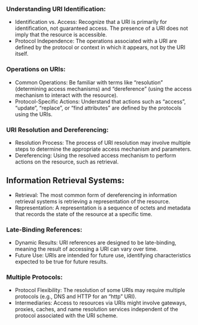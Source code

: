 ### Understanding URI Identification:
- Identification vs. Access: Recognize that a URI is primarily for identification, not guaranteed access. The presence of a URI does not imply that the resource is accessible.
- Protocol Independence: The operations associated with a URI are defined by the protocol or context in which it appears, not by the URI itself.
### Operations on URIs:
- Common Operations: Be familiar with terms like “resolution” (determining access mechanisms) and “dereference” (using the access mechanism to interact with the resource).
- Protocol-Specific Actions: Understand that actions such as “access”, “update”, “replace”, or “find attributes” are defined by the protocols using the URIs.
### URI Resolution and Dereferencing:
- Resolution Process: The process of URI resolution may involve multiple steps to determine the appropriate access mechanism and parameters.
- Dereferencing: Using the resolved access mechanism to perform actions on the resource, such as retrieval.
## Information Retrieval Systems:
- Retrieval: The most common form of dereferencing in information retrieval systems is retrieving a representation of the resource.
- Representation: A representation is a sequence of octets and metadata that records the state of the resource at a specific time.
### Late-Binding References:
- Dynamic Results: URI references are designed to be late-binding, meaning the result of accessing a URI can vary over time.
- Future Use: URIs are intended for future use, identifying characteristics expected to be true for future results.
### Multiple Protocols:
- Protocol Flexibility: The resolution of some URIs may require multiple protocols (e.g., DNS and HTTP for an “http” URI).
- Intermediaries: Access to resources via URIs might involve gateways, proxies, caches, and name resolution services independent of the protocol associated with the URI scheme.